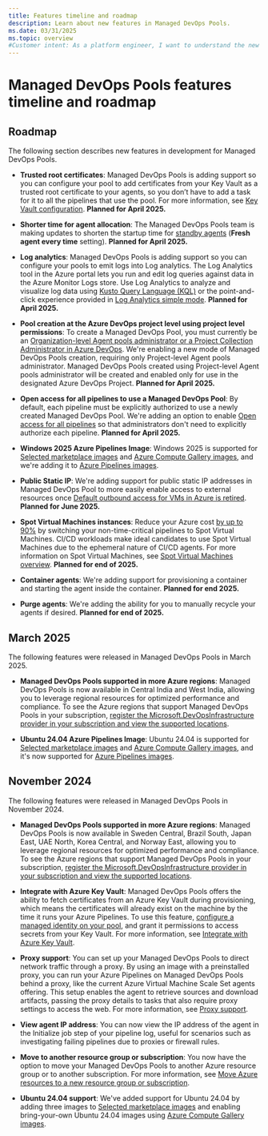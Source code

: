 ```yaml
---
title: Features timeline and roadmap
description: Learn about new features in Managed DevOps Pools.
ms.date: 03/31/2025
ms.topic: overview
#Customer intent: As a platform engineer, I want to understand the new features in Managed DevOps Pools.
---
```


# Managed DevOps Pools features timeline and roadmap

## Roadmap

The following section describes new features in development for Managed DevOps Pools.

* **Trusted root certificates**: Managed DevOps Pools is adding support so you can configure your pool to add certificates from your Key Vault as a trusted root certificate to your agents, so you don’t have to add a task for it to all the pipelines that use the pool. For more information, see [Key Vault configuration](./configure-security.md#key-vault-configuration). **Planned for April 2025.**

* **Shorter time for agent allocation**: The Managed DevOps Pools team is making updates to shorten the startup time for [standby agents](./configure-scaling.md#standby-agent-mode) (**Fresh agent every time** setting). **Planned for April 2025.**

* **Log analytics**: Managed DevOps Pools is adding support so you can configure your pools to emit logs into Log analytics. The Log Analytics tool in the Azure portal lets you run and edit log queries against data in the Azure Monitor Logs store. Use Log Analytics to analyze and visualize log data using [Kusto Query Language (KQL)](/azure/azure-monitor/logs/get-started-queries) or the point-and-click experience provided in [Log Analytics simple mode](/azure/azure-monitor/logs/log-analytics-simple-mode). **Planned for April 2025.**

* **Pool creation at the Azure DevOps project level using project level permissions**: To create a Managed DevOps Pool, you must currently be an [Organization-level Agent pools administrator or a Project Collection Administrator in Azure DevOps](./prerequisites.md#verify-azure-devops-permissions). We're enabling a new mode of Managed DevOps Pools creation, requiring only Project-level Agent pools administrator. Managed DevOps Pools created using Project-level Agent pools administrator will be created and enabled only for use in the designated Azure DevOps Project. **Planned for April 2025.**

* **Open access for all pipelines to use a Managed DevOps Pool**: By default, each pipeline must be explicitly authorized to use a newly created Managed DevOps Pool. We're adding an option to enable [Open access for all pipelines](/azure/devops/pipelines/agents/pools-queues#pipeline-permissions) so that administrators don't need to explicitly authorize each pipeline. **Planned for April 2025.**

* **Windows 2025 Azure Pipelines Image**: Windows 2025 is supported for [Selected marketplace images](./configure-images.md#selected-marketplace-images) and [Azure Compute Gallery images](./configure-images.md#azure-compute-gallery-images), and we're adding it to [Azure Pipelines images](./configure-images.md#azure-pipelines-images).

* **Public Static IP**: We're adding support for public static IP addresses in Managed DevOps Pool to more easily enable access to external resources once [Default outbound access for VMs in Azure is retired](https://azure.microsoft.com/updates?id=default-outbound-access-for-vms-in-azure-will-be-retired-transition-to-a-new-method-of-internet-access). **Planned for June 2025.**

* **Spot Virtual Machines instances**: Reduce your Azure cost [by up to 90%](/azure/architecture/guide/spot/spot-eviction#understand-spot-vm-pricing) by switching your non-time-critical pipelines to Spot Virtual Machines. CI/CD workloads make ideal candidates to use Spot Virtual Machines due to the ephemeral nature of CI/CD agents. For more information on Spot Virtual Machines, see [Spot Virtual Machines overview](https://azure.microsoft.com/products/virtual-machines/spot). **Planned for end of 2025.**

* **Container agents**: We're adding support for provisioning a container and starting the agent inside the container. **Planned for end 2025.**

* **Purge agents**: We're adding the ability for you to manually recycle your agents if desired. **Planned for end of 2025.**

## March 2025

The following features were released in Managed DevOps Pools in March 2025.

* **Managed DevOps Pools supported in more Azure regions**: Managed DevOps Pools is now available in Central India and West India, allowing you to leverage regional resources for optimized performance and compliance. To see the Azure regions that support Managed DevOps Pools in your subscription, [register the Microsoft.DevOpsInfrastructure provider in your subscription and view the supported locations](prerequisites.md#register-the-managed-devops-pools-resource-provider-in-your-azure-subscription).

* **Ubuntu 24.04 Azure Pipelines Image**: Ubuntu 24.04 is supported for [Selected marketplace images](./configure-images.md#selected-marketplace-images) and [Azure Compute Gallery images](./configure-images.md#azure-compute-gallery-images), and it's now supported for [Azure Pipelines images](./configure-images.md#azure-pipelines-images).

## November 2024

The following features were released in Managed DevOps Pools in November 2024.

* **Managed DevOps Pools supported in more Azure regions**: Managed DevOps Pools is now available in Sweden Central, Brazil South, Japan East, UAE North, Korea Central, and Norway East, allowing you to leverage regional resources for optimized performance and compliance. To see the Azure regions that support Managed DevOps Pools in your subscription, [register the Microsoft.DevOpsInfrastructure provider in your subscription and view the supported locations](prerequisites.md#register-the-managed-devops-pools-resource-provider-in-your-azure-subscription).

* **Integrate with Azure Key Vault**: Managed DevOps Pools offers the ability to fetch certificates from an Azure Key Vault during provisioning, which means the certificates will already exist on the machine by the time it runs your Azure Pipelines. To use this feature, [configure a managed identity on your pool](./configure-identity.md), and grant it permissions to access secrets from your Key Vault. For more information, see [Integrate with Azure Key Vault](./configure-security.md#key-vault-configuration).

* **Proxy support**: You can set up your Managed DevOps Pools to direct network traffic through a proxy. By using an image with a preinstalled proxy, you can run your Azure Pipelines on Managed DevOps Pools behind a proxy, like the current Azure Virtual Machine Scale Set agents offering. This setup enables the agent to retrieve sources and download artifacts, passing the proxy details to tasks that also require proxy settings to access the web. For more information, see [Proxy support](./configure-networking.md#configure-the-azure-devops-agent-to-run-behind-a-proxy).

* **View agent IP address**: You can now view the IP address of the agent in the Initialize job step of your pipeline log, useful for scenarios such as investigating failing pipelines due to proxies or firewall rules.

* **Move to another resource group or subscription**: You now have the option to move your Managed DevOps Pools to another Azure resource group or to another subscription. For more information, see [Move Azure resources to a new resource group or subscription](/azure/azure-resource-manager/management/move-resource-group-and-subscription).

* **Ubuntu 24.04 support**: We've added support for Ubuntu 24.04 by adding three images to [Selected marketplace images](./configure-images.md#selected-marketplace-images) and enabling bring-your-own Ubuntu 24.04 images using [Azure Compute Gallery images](./configure-images.md#azure-compute-gallery-images). 

